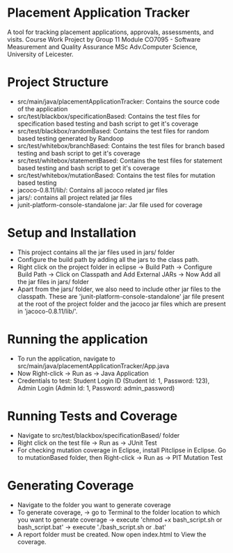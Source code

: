 # Placement Application Tracker
A tool for tracking placement applications, approvals, assessments, and visits.
Course Work Project by Group 11
Module CO7095 - Software Measurement and Quality Assurance
MSc Adv.Computer Science, University of Leicester.

# Project Structure
- src/main/java/placementApplicationTracker: Contains the source code of the application
- src/test/blackbox/specificationBased: Contains the test files for specification based testing and bash script to get it's coverage
- src/test/blackbox/randomBased: Contains the test files for random based testing generated by Randoop
- src/test/whitebox/branchBased: Contains the test files for branch based testing and bash script to get it's coverage
- src/test/whitebox/statementBased: Contains the test files for statement based testing and bash script to get it's coverage
- src/test/whitebox/mutationBased: Contains the test files for mutation based testing
- jacoco-0.8.11/lib/: Contains all jacoco related jar files
- jars/: contains all project related jar files
- junit-platform-console-standalone jar: Jar file used for coverage 

# Setup and Installation
- This project contains all the jar files used in jars/ folder
- Configure the build path by adding all the jars to the class path.
- Right click on the project folder in eclipse -> Build Path -> Configure Build Path -> Click on Classpath and Add External JARs -> Now Add all the jar files in jars/ folder
- Apart from the jars/ folder, we also need to include other jar files to the classpath. These are 'junit-platform-console-standalone' jar file present at the root of the project folder and the jacoco jar files which are present in 'jacoco-0.8.11/lib/'.


# Running the application
- To run the application, navigate to src/main/java/placementApplicationTracker/App.java
- Now Right-click -> Run as -> Java Application
- Credentials to test: Student Login ID (Student Id: 1, Password: 123), Admin Login (Admin Id: 1, Password: admin_password)

# Running Tests and Coverage
- Navigate to src/test/blackbox/specificationBased/ folder
- Right click on the test file -> Run as -> JUnit Test
- For checking mutation coverage in Eclipse, install Pitclipse in Eclipse. Go to mutationBased folder, then Right-click -> Run as -> PIT Mutation Test 

# Generating Coverage
- Navigate to the folder you want to generate coverage
- To generate coverage,
                        -> go to Terminal to the folder location to which you want to generate coverage
                        -> execute 'chmod +x bash_script.sh or bash_script.bat'
                        -> execute './bash_script.sh or .bat'
- A report folder must be created. Now open index.html to View the coverage.
  
